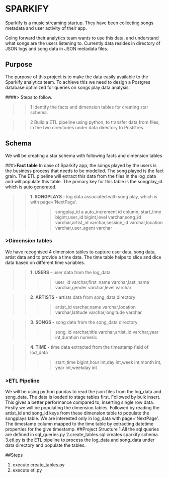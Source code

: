 # SPARKIFY

Sparkify is a music streaming startup. They have been collecting songs metadata and user activity of their app.

Going forward their analytics team wants to use this data, and understand what songs are the users listening to. Currently data resides in directory of JSON logs and song data in JSON metadata files.

## Purpose

The purpose of this project is to make the data easily available to the Sparkify analytics team. To achieve this we need to design a Postgres database optimized for queries on songs play data analysis.

####> Steps to follow.
>>1 Identify the facts and dimension tables for creating star schema. 

>>2 Build a ETL pipeline using python, to transfer data from files, in the two directories under data directory to PostGres.

## Schema
We will be creating a star schema with following facts and dimension tables

###>**Fact table**
In case of Sparkify app, the songs played by the users is the business process that needs to be modelled. The song played is the fact grain.  The ETL pipeline will extract this data from the 
files in the log_data and will populate this table. The primary key for this table is the songplay_id
which is auto generated. 
 >>**1. SONGPLAYS -** log data associated with song play, which is with page='NextPage'.
 >>>>songplay_id a auto_increment id column, start_time bigint,user_id bigint,level varchar,song_id varchar,artist_id varchar,session_id varchar,location varchar,user_agent varchar
 
### >**Dimension tables**
We have recognised 4 dimension tables to capture user data, song data, artist data and to provide a 
time data. The time table helps to slice and dice data based on different time variables.
 >>**1. USERS -** user data from the log_data
 >>>>user_id varchar,first_name varchar,last_name varchar,gender varchar,level varchar

>>**2. ARTISTS -** artists data from song_data directory
 >>>>artist_id varchar,name varchar,location varchar,latitude varchar,longitude varchar

>>**3. SONGS -** song data from the song_data directory
 >>>>song_id varchar,title varchar,artist_id varchar,year int,duration numeric

>>**4. TIME -** time data extracted from the timestamp field of lod_data
 >>>>start_time bigint,hour int,day int,week int,month int, year int,weekday int 

### >**ETL Pipeline**
We will be using python pandas to read the json files from the log_data and song_data. The data is loaded to stage tables first.
Followed by bulk insert. This gives a better performance compared to, inserting single row data.
Firstly we will be populating the dimension tables.
Followed by reading the artist_id and song_id keys from these dimension table to populate the songplays table.
We are interested only in log_data with page='NextPage'. The timestamp column mapped to the time table by extracting datetime properties for the give timestamp. 
##Project Structure
1.All the sql queries are defined in sql_queries.py
2.create_tables.sql creates sparkify schema.
3.etl.py is the ETL pipeline to process the log_data and song_data under data directory and populate the tables.

##Steps
1. execute create_tables.py
2. execute etl.py